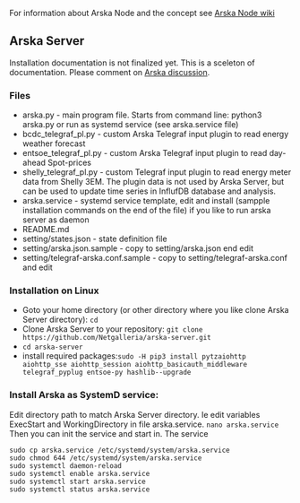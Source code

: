 For information about Arska Node and the concept see [Arska Node wiki](https://github.com/Netgalleria/arska-node/wiki)

## Arska Server
Installation documentation is not finalized yet. This is a sceleton of documentation. Please comment on [Arska discussion](https://github.com/Netgalleria/arska-node/discussions).


### Files
* arska.py - main program file. Starts from command line:  python3 arska.py or run as systemd service (see arska.service file)
* bcdc_telegraf_pl.py - custom Arska Telegraf input plugin to read energy weather forecast
* entsoe_telegraf_pl.py - custom Arska Telegraf input plugin to read day-ahead Spot-prices
* shelly_telegraf_pl.py - custom Telegraf input plugin to read energy meter data from Shelly 3EM. The plugin data is not used by Arska Server, but can be used to update time series in InflufDB database and analysis. 
* arska.service - systemd service template, edit and install (sampple installation commands on the end of the file) if you like to run arska server as daemon
* README.md  
* setting/states.json  - state definition file
* setting/arska.json.sample - copy to setting/arska.json end edit
* setting/telegraf-arska.conf.sample - copy to setting/telegraf-arska.conf and edit


### Installation on Linux

* Goto your home directory (or other directory where you like clone Arska Server directory): `cd`
* Clone Arska Server to your repository: `git clone https://github.com/Netgalleria/arska-server.git`
* `cd arska-server`
* install required packages:`sudo -H pip3 install pytzaiohttp aiohttp_sse aiohttp_session aiohttp_basicauth_middleware telegraf_pyplug entsoe-py hashlib--upgrade`

### Install Arska as SystemD service:
Edit directory path to match Arska Server directory. Ie edit variables ExecStart and WorkingDirectory in file arska.service.
`nano arska.service`
Then you can init the service and start in. The service
```
sudo cp arska.service /etc/systemd/system/arska.service
sudo chmod 644 /etc/systemd/system/arska.service
sudo systemctl daemon-reload
sudo systemctl enable arska.service
sudo systemctl start arska.service
sudo systemctl status arska.service
```
